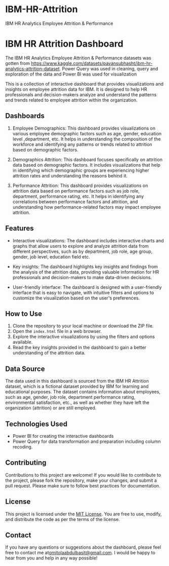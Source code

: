 # IBM-HR-Attrition
IBM HR Analytics Employee Attrition &amp; Performance

# IBM HR Attrition Dashboard

The IBM HR Analytics Employee Attrition & Performance datasets was gotten from https://www.kaggle.com/datasets/pavansubhasht/ibm-hr-analytics-attrition-dataset. 
Power Query was used in cleaning, query and exploration of the data and Power BI was used for visualization

This is a collection of interactive dashboard that provides visualizations and insights on employee attrition data for IBM. It is designed to help HR professionals and decision-makers analyze and understand the patterns and trends related to employee attrition within the organization.

## Dashboards

1. Employee Demographics: This dashboard provides visualizations on various employee demographic factors such as age, gender, education level ,department, etc. It helps in understanding the composition of the workforce and identifying any patterns or trends related to attrition based on demographic factors.

2. Demographics Attrition: This dashboard focuses specifically on attrition data based on demographic factors. It includes visualizations that help in identifying which demographic groups are experiencing higher attrition rates and understanding the reasons behind it.

3. Performance Attrition: This dashboard provides visualizations on attrition data based on performance factors such as job role, department, performance rating, etc. It helps in identifying any correlations between performance factors and attrition, and understanding how performance-related factors may impact employee attrition.

## Features

- Interactive visualizations: The dashboard includes interactive charts and graphs that allow users to explore and analyze attrition data from different perspectives, such as by department, job role, age group, gender, job level, education field etc.

- Key insights: The dashboard highlights key insights and findings from the analysis of the attrition data, providing valuable information for HR professionals and decision-makers to make data-driven decisions.

- User-friendly interface: The dashboard is designed with a user-friendly interface that is easy to navigate, with intuitive filters and options to customize the visualization based on the user's preferences.

## How to Use

1. Clone the repository to your local machine or download the ZIP file.
2. Open the `index.html` file in a web browser.
3. Explore the interactive visualizations by using the filters and options available.
4. Read the key insights provided in the dashboard to gain a better understanding of the attrition data.

## Data Source

The data used in this dashboard is sourced from the IBM HR Attrition dataset, which is a fictional dataset provided by IBM for learning and educational purposes. The dataset contains information about employees, such as age, gender, job role, department performance rating, environmental satisfaction, etc., as well as whether they have left the organization (attrition) or are still employed.

## Technologies Used

- Power BI for creating the interactive dashboards
- Power Query for data transformation and preparation including column recoding.

## Contributing

Contributions to this project are welcome! If you would like to contribute to the project, please fork the repository, make your changes, and submit a pull request. Please make sure to follow best practices for documentation.

## License

This project is licensed under the [MIT License](LICENSE). You are free to use, modify, and distribute the code as per the terms of the license.

## Contact

If you have any questions or suggestions about the dashboard, please feel free to contact me at[omitolaabdulbasit@gmail.com](mailto:omitolaabdulbasit@gmail.com). I would be happy to hear from you and help in any way possible!


